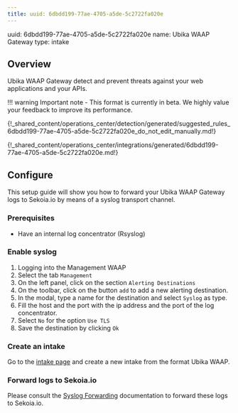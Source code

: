 ```yaml
---
title: uuid: 6dbdd199-77ae-4705-a5de-5c2722fa020e
---
```


uuid: 6dbdd199-77ae-4705-a5de-5c2722fa020e
name: Ubika WAAP Gateway
type: intake

## Overview

Ubika WAAP Gateway detect and prevent threats against your web applications and your APIs.

!!! warning
    Important note - This format is currently in beta. We highly value your feedback to improve its performance.

{!_shared_content/operations_center/detection/generated/suggested_rules_6dbdd199-77ae-4705-a5de-5c2722fa020e_do_not_edit_manually.md!}

{!_shared_content/operations_center/integrations/generated/6dbdd199-77ae-4705-a5de-5c2722fa020e.md!}

## Configure

This setup guide will show you how to forward your Ubika WAAP Gateway logs
to Sekoia.io by means of a syslog transport channel.

### Prerequisites

- Have an internal log concentrator (Rsyslog)

### Enable syslog

1. Logging into the Management WAAP
2. Select the tab `Management`
3. On the left panel, click on the section `Alerting Destinations`
4. On the toolbar, click on the button `add` to add a new alerting destination.
5. In the modal, type a name for the destination and select `Syslog` as type.
6. Fill the host and the port with the ip address and the port of the log concentrator.
7. Select `No` for the option `Use TLS`
8. Save the destination by clicking `Ok`

### Create an intake

Go to the [intake page](https://app.sekoia.io/operations/intakes) and create a new intake from the format Ubika WAAP.


### Forward logs to Sekoia.io

Please consult the [Syslog Forwarding](../../../ingestion_methods/sekoiaio_forwarder/) documentation to forward these logs to Sekoia.io.
